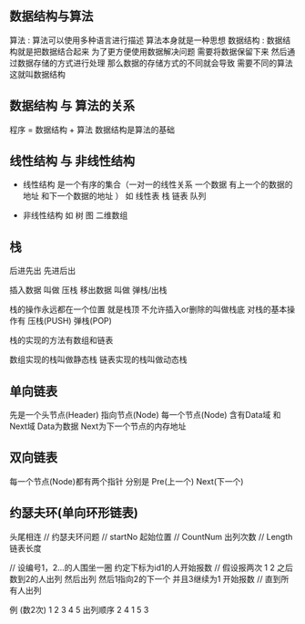 ## 数据结构与算法
   算法
   :
   算法可以使用多种语言进行描述 算法本身就是一种思想 
   数据结构
   :
   数据结构就是把数据结合起来 为了更方便使用数据解决问题 需要将数据保留下来
   然后通过数据存储的方式进行处理 那么数据的存储方式的不同就会导致 需要不同的算法
   这就叫数据结构
   
## 数据结构 与 算法的关系
 程序 = 数据结构 + 算法
 数据结构是算法的基础


## 线性结构 与 非线性结构 
 - 线性结构 是一个有序的集合（一对一的线性关系 一个数据 有上一个的数据的地址 和下一个数据的地址  ）
 如 
   线性表
   栈
   链表
   队列




 - 非线性结构
  如
    树
    图
    二维数组
   

## 栈
  后进先出
  先进后出
  
插入数据 叫做 压栈
移出数据 叫做 弹栈/出栈

栈的操作永远都在一个位置 就是栈顶 不允许插入or删除的叫做栈底
对栈的基本操作有 压栈(PUSH) 弹栈(POP)

栈的实现的方法有数组和链表

数组实现的栈叫做静态栈
链表实现的栈叫做动态栈


## 单向链表
先是一个头节点(Header) 指向节点(Node)
每一个节点(Node) 含有Data域 和Next域
Data为数据
Next为下一个节点的内存地址

## 双向链表
每一个节点(Node)都有两个指针
分别是 Pre(上一个) Next(下一个)


## 约瑟夫环(单向环形链表)
头尾相连
//    约瑟夫环问题
//    startNo 起始位置
//    CountNum 出列次数
//    Length 链表长度

//    设编号1，2...的人围坐一圈 约定下标为id1的人开始报数
//    假设报两次 1 2 之后 数到2的人出列 然后出列   然后1指向2的下一个  并且3继续为1 开始报数
//    直到所有人出列


例 (数2次)
 1 2 3 4 5
出列顺序
 2 4 1 5 3

 